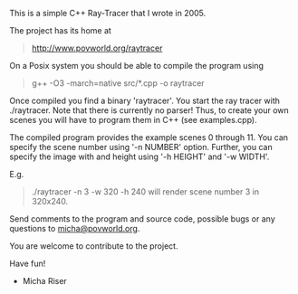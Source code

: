 This is a simple C++ Ray-Tracer that I wrote in 2005.

The project has its home at
> http://www.povworld.org/raytracer

On a Posix system you should be able to compile the program using
> g++ -O3 -march=native src/*.cpp -o raytracer

Once compiled you find a binary 'raytracer'. You start the ray tracer with ./raytracer. Note that there is currently no parser! Thus, to create your own scenes you will have to program them in C++ (see examples.cpp).

The compiled program provides the example scenes 0 through 11. You can specify the scene number using '-n NUMBER' option. Further, you can specify the image with and height using '-h HEIGHT' and '-w WIDTH'.

E.g.
> ./raytracer -n 3 -w 320 -h 240 
will render scene number 3 in 320x240.

Send comments to the program and source code, possible bugs or any questions to micha@povworld.org.

You are welcome to contribute to the project.

Have fun!
- Micha Riser
